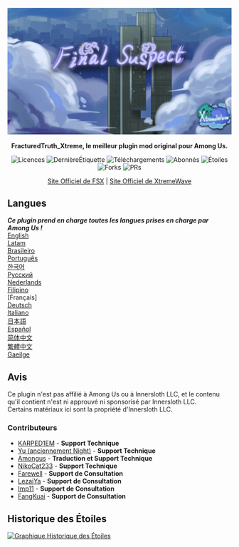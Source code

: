 ﻿<div align="center">

![FSX-XW](Assets/LogoWithTeam.png)

**FracturedTruth_Xtreme, le meilleur plugin mod original pour Among Us.**

<img src="https://badgen.net/github/license/XtremeWave/FracturedTruth_Xtreme" alt="Licences">
<img src="https://badgen.net/github/tag/XtremeWave/FracturedTruth_Xtreme" alt="DernièreÉtiquette">
<img src="https://badgen.net/github/assets-dl/XtremeWave/FracturedTruth_Xtreme" alt="Téléchargements">
<img src="https://badgen.net/github/watchers/XtremeWave/FracturedTruth_Xtreme" alt="Abonnés">
<img src="https://badgen.net/github/stars/XtremeWave/FracturedTruth_Xtreme" alt="Étoiles">
<img src="https://badgen.net/github/forks/XtremeWave/FracturedTruth_Xtreme" alt="Forks">
<img src="https://badgen.net/github/prs/XtremeWave/FracturedTruth_Xtreme" alt="PRs">

[Site Officiel de FSX](https://fsusx.top.cc) | [Site Officiel de XtremeWave](https://www.xtreme.net.cn)

</div>

## Langues
***Ce plugin prend en charge toutes les langues prises en charge par Among Us !***<br>
[English](README.md) <br>
[Latam](README_es_LA.md)<br>
[Brasileiro](README_pt_BR.md)<br>
[Português](README_pt.md)<br>
[한국어](README_ko.md)<br>
[Русский](README_ru.md)<br>
[Nederlands](README_nl.md)<br>
[Filipino](README_tl.md)<br>
[Français]<br>
[Deutsch](README_de.md)<br>
[Italiano](README_it.md)<br>
[日本語](README_ja.md)<br>
[Español](README_es.md)<br>
[简体中文](README_zh.md)<br>
[繁體中文](README_zh_CHT.md)<br>
[Gaeilge](README_ga.md)<br>

## Avis
Ce plugin n'est pas affilié à Among Us ou à Innersloth LLC, et le contenu qu'il contient n'est ni approuvé ni sponsorisé par Innersloth LLC.<br>
Certains matériaux ici sont la propriété d'Innersloth LLC.

### Contributeurs
 - [KARPED1EM](https://github.com/KARPED1EM) - **Support Technique**
 - [Yu (anciennement Night)](https://github.com/Night-GUA) - **Support Technique**
 - [Amongus](https://github.com/XiezibanWrite) - **Traduction et Support Technique**
 - [NikoCat233](https://github.com/NikoCat233) - **Support Technique**
 - [Farewell](https://github.com/ksduye) - **Support de Consultation**
 - [LezaiYa](https://github.com/LezaiYa1) - **Support de Consultation**
 - [Imp11](https://github.com/dabao40) - **Support de Consultation**
 - [FangKuai](https://github.com/FangKuaiYa) - **Support de Consultation**

## Historique des Étoiles
[![Graphique Historique des Étoiles](https://api.star-history.com/svg?repos=XtremeWave/FracturedTruth_Xtreme&type=Date)](https://star-history.com/#XtremeWave/FracturedTruth_Xtreme&Date)
